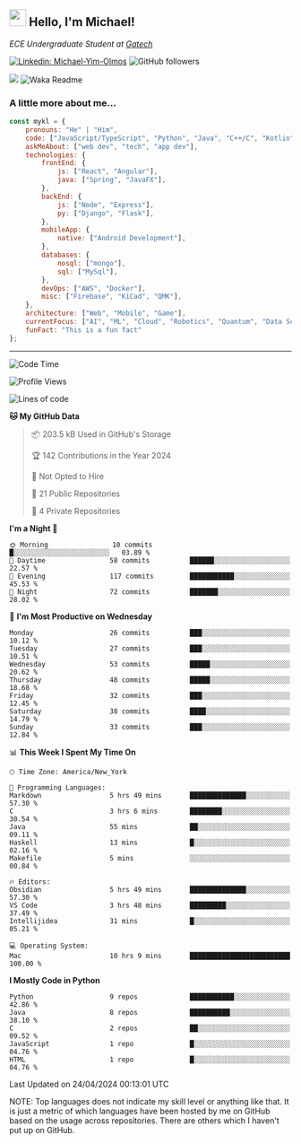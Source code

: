 <h2><img src="https://emojis.slackmojis.com/emojis/images/1531849430/4246/blob-sunglasses.gif?1531849430" width="30"/> Hello, I'm Michael!</h2>
<p><em>ECE Undergraduate Student at <a href="https://www.gatech.edu/">Gatech</em></p>

[![Linkedin: Michael-Yim-Olmos](https://img.shields.io/badge/-mykl-blue?style=flat-square&logo=Linkedin&logoColor=white&link=https://www.linkedin.com/in/michael-yim-olmos/)](https://www.linkedin.com/in/michael-yim-olmos/)
![GitHub followers](https://img.shields.io/github/followers/MyKl-Y?label=Follow&style=social)
<!--[![website](https://img.shields.io/badge/Website-46a2f1.svg?&style=flat-square&logo=Google-Chrome&logoColor=white&link=https://anmolsingh.me/)](https://anmolsingh.me/)-->
![](https://visitor-badge.glitch.me/badge?page_id=anmol098.anmol098)
![Waka Readme](https://github.com/anmol098/anmol098/workflows/Waka%20Readme/badge.svg)

<!--👇 Hit in your console or terminal to connect with me.

```bash
npx anmol
```
**👆 This command line tool can be found at [npx anmol](https://github.com/anmol098/npx_card)**-->

### A little more about me...  

```javascript
const mykl = {
    pronouns: "He" | "Him",
    code: ["JavaScript/TypeScript", "Python", "Java", "C++/C", "Kotlin"],
    askMeAbout: ["web dev", "tech", "app dev"],
    technologies: {
        frontEnd: {
            js: ["React", "Angular"],
            java: ["Spring", "JavaFX"],
        },
        backEnd: {
            js: ["Node", "Express"],
            py: ["Django", "Flask"],
        },
        mobileApp: {
            native: ["Android Development"],
        },
        databases: {
            nosql: ["mongo"],
            sql: ["MySql"],
        },
        devOps: ["AWS", "Docker"],
        misc: ["Firebase", "KiCad", "QMK"],
    },
    architecture: ["Web", "Mobile", "Game"],
    currentFocus: ["AI", "ML", "Cloud", "Robotics", "Quantum", "Data Science"],
    funFact: "This is a fun fact"
};
```

---
<!--START_SECTION:waka-->
![Code Time](http://img.shields.io/badge/Code%20Time-74%20hrs%2055%20mins-blue)

![Profile Views](http://img.shields.io/badge/Profile%20Views-0-blue)

![Lines of code](https://img.shields.io/badge/From%20Hello%20World%20I%27ve%20Written-2.3%20million%20lines%20of%20code-blue)

**🐱 My GitHub Data** 

> 📦 203.5 kB Used in GitHub's Storage 
 > 
> 🏆 142 Contributions in the Year 2024
 > 
> 🚫 Not Opted to Hire
 > 
> 📜 21 Public Repositories 
 > 
> 🔑 4 Private Repositories 
 > 
**I'm a Night 🦉** 

```text
🌞 Morning                10 commits          █░░░░░░░░░░░░░░░░░░░░░░░░   03.89 % 
🌆 Daytime                58 commits          ██████░░░░░░░░░░░░░░░░░░░   22.57 % 
🌃 Evening                117 commits         ███████████░░░░░░░░░░░░░░   45.53 % 
🌙 Night                  72 commits          ███████░░░░░░░░░░░░░░░░░░   28.02 % 
```
📅 **I'm Most Productive on Wednesday** 

```text
Monday                   26 commits          ███░░░░░░░░░░░░░░░░░░░░░░   10.12 % 
Tuesday                  27 commits          ███░░░░░░░░░░░░░░░░░░░░░░   10.51 % 
Wednesday                53 commits          █████░░░░░░░░░░░░░░░░░░░░   20.62 % 
Thursday                 48 commits          █████░░░░░░░░░░░░░░░░░░░░   18.68 % 
Friday                   32 commits          ███░░░░░░░░░░░░░░░░░░░░░░   12.45 % 
Saturday                 38 commits          ████░░░░░░░░░░░░░░░░░░░░░   14.79 % 
Sunday                   33 commits          ███░░░░░░░░░░░░░░░░░░░░░░   12.84 % 
```


📊 **This Week I Spent My Time On** 

```text
🕑︎ Time Zone: America/New_York

💬 Programming Languages: 
Markdown                 5 hrs 49 mins       ██████████████░░░░░░░░░░░   57.30 % 
C                        3 hrs 6 mins        ████████░░░░░░░░░░░░░░░░░   30.54 % 
Java                     55 mins             ██░░░░░░░░░░░░░░░░░░░░░░░   09.11 % 
Haskell                  13 mins             █░░░░░░░░░░░░░░░░░░░░░░░░   02.16 % 
Makefile                 5 mins              ░░░░░░░░░░░░░░░░░░░░░░░░░   00.84 % 

🔥 Editors: 
Obsidian                 5 hrs 49 mins       ██████████████░░░░░░░░░░░   57.30 % 
VS Code                  3 hrs 48 mins       █████████░░░░░░░░░░░░░░░░   37.49 % 
Intellijidea             31 mins             █░░░░░░░░░░░░░░░░░░░░░░░░   05.21 % 

💻 Operating System: 
Mac                      10 hrs 9 mins       █████████████████████████   100.00 % 
```

**I Mostly Code in Python** 

```text
Python                   9 repos             ███████████░░░░░░░░░░░░░░   42.86 % 
Java                     8 repos             ██████████░░░░░░░░░░░░░░░   38.10 % 
C                        2 repos             ██░░░░░░░░░░░░░░░░░░░░░░░   09.52 % 
JavaScript               1 repo              █░░░░░░░░░░░░░░░░░░░░░░░░   04.76 % 
HTML                     1 repo              █░░░░░░░░░░░░░░░░░░░░░░░░   04.76 % 
```




 Last Updated on 24/04/2024 00:13:01 UTC
<!--END_SECTION:waka-->

NOTE: Top languages does not indicate my skill level or anything like that. It is just a metric of which languages have been hosted by me on GitHub based on the usage across repositories. There are others which I haven't put up on GitHub.
